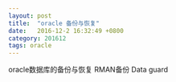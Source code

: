 ```yaml
---
layout: post
title:  "oracle 备份与恢复"
date:   2016-12-2 16:32:49 +0800
category: 201612
tags: oracle
---
```

oracle数据库的备份与恢复  RMAN备份  Data guard

<!--break-->

